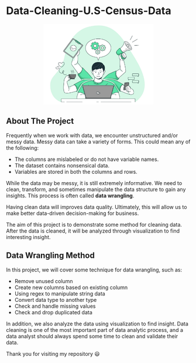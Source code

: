# Data-Cleaning-U.S-Census-Data

<p align="center">
  <img width="300" height="220" src="https://github.com/fikrionii/Data-Cleaning-U.S-Census-Data/blob/main/figs/andy_productivity.jpg">
</p>

## About The Project
Frequently when we work with data, we encounter unstructured and/or messy data. Messy data can take a variety of forms. This could mean any of the following:

- The columns are mislabeled or do not have variable names.
- The dataset contains nonsensical data.
- Variables are stored in both the columns and rows.

While the data may be messy, it is still extremely informative. We need to clean, transform, and sometimes manipulate the data structure to gain any insights. This process is often called **data wrangling**.

Having clean data will improves data quality. Ultimately, this will allow us to make better data-driven decision-making for business.

The aim of this project is to demonstrate some method for cleaning data. After the data is cleaned, it will be analyzed through visualization to find interesting insight.

## Data Wrangling Method
In this project, we will cover some technique for data wrangling, such as:

- Remove unused column
- Create new columns based on existing column
- Using regex to manipulate string data
- Convert data type to another type
- Check and handle missing values
- Check and drop duplicated data

In addition, we also analyze the data using visualization to find insight. Data cleaning is one of the most important part of data analytic process, and a data analyst should always spend some time to clean and validate their data.

Thank you for visiting my repository 😃
